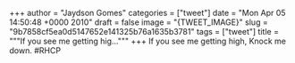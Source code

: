 
+++
author = "Jaydson Gomes"
categories = ["tweet"]
date = "Mon Apr 05 14:50:48 +0000 2010"
draft = false
image = "{TWEET_IMAGE}"
slug = "9b7858cf5ea0d5147652e141325b76a1635b3781"
tags = ["tweet"]
title = """If you see me getting hig..."""
+++
If you see me getting high, Knock me down. #RHCP

